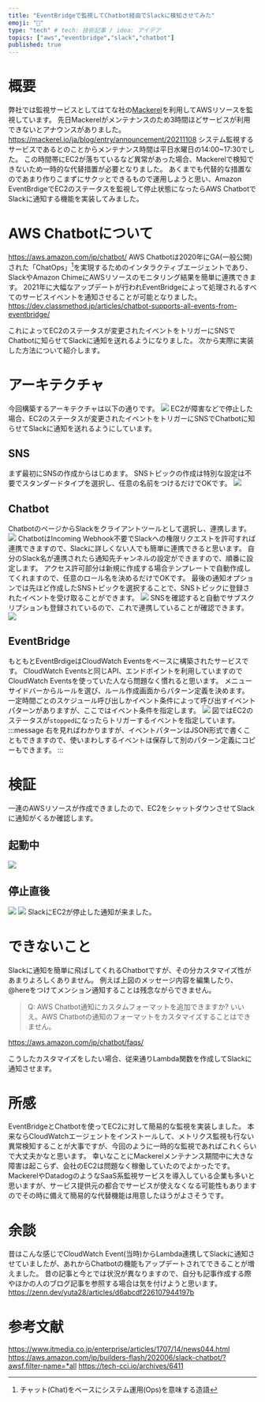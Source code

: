 ```yaml
---
title: "EventBridgeで監視してChatbot経由でSlackに検知させてみた"
emoji: "🐁"
type: "tech" # tech: 技術記事 / idea: アイデア
topics: ["aws","eventbridge","slack","chatbot"]
published: true
---
```


# 概要
弊社では監視サービスとしてはてな社の[Mackerel](https://ja.mackerel.io/)を利用してAWSリソースを監視しています。
先日Mackerelがメンテナンスのため3時間ほどサービスが利用できないとアナウンスがありました。
https://mackerel.io/ja/blog/entry/announcement/20211108
システム監視するサービスであるとのことからメンテナンス時間は平日水曜日の14:00~17:30でした。
この時間帯にEC2が落ちているなど異常があった場合、Mackerelで検知できないため一時的な代替措置が必要となりました。
あくまでも代替的な措置なのであまり作りこまずにサクッとできるもので運用しようと思い、Amazon EventBrdigeでEC2のステータスを監視して停止状態になったらAWS ChatbotでSlackに通知する機能を実装してみました。

# AWS Chatbotについて
https://aws.amazon.com/jp/chatbot/
AWS Chatbotは2020年にGA(一般公開)された「ChatOps」[^1]を実現するためのインタラクティブエージェントであり、SlackやAmazon ChimeにAWSリソースのモニタリング結果を簡単に連携できます。
2021年に大幅なアップデートが行われEventBridgeによって処理されるすべてのサービスイベントを通知させることが可能となりました。
https://dev.classmethod.jp/articles/chatbot-supports-all-events-from-eventbridge/

これによってEC2のステータスが変更されたイベントをトリガーにSNSでChatbotに知らせてSlackに通知を送れるようになりました。
次から実際に実装した方法について紹介します。

[^1]: チャット(Chat)をベースにシステム運用(Ops)を意味する造語

# アーキテクチャ
今回構築するアーキテクチャは以下の通りです。
![](/images/eventbridge-slack/image1.png)
EC2が障害などで停止した場合、EC2のステータスが変更されたイベントをトリガーにSNSでChatbotに知らせてSlackに通知を送れるようにしています。
## SNS
まず最初にSNSの作成からはじめます。
SNSトピックの作成は特別な設定は不要でスタンダードタイプを選択し、任意の名前をつけるだけでOKです。
![](/images/eventbridge-slack/image3.png)

## Chatbot
ChatbotのページからSlackをクライアントツールとして選択し、連携します。
![](/images/eventbridge-slack/image2.png)
ChatbotはIncoming Webhook不要でSlackへの権限リクエストを許可すれば連携できますので、Slackに詳しくない人でも簡単に連携できると思います。
自分のSlack名が連携されたら通知先チャンネルの設定ができますので、順番に設定します。
アクセス許可部分は新規に作成する場合テンプレートで自動作成してくれますので、任意のロール名を決めるだけでOKです。
最後の通知オプションでは先ほど作成したSNSトピックを選択することで、SNSトピックに登録されたイベントを受け取ることができます。
![](/images/eventbridge-slack/image4.png)
SNSを確認すると自動でサブスクリプションも登録されているので、これで連携していることが確認できます。
![](/images/eventbridge-slack/image6.png)

## EventBridge
もともとEventBrdigeはCloudWatch Eventsをベースに構築されたサービスです。
CloudWatch Eventsと同じAPI、エンドポイントを利用していますのでCloudWatch Eventsを使っていた人なら問題なく慣れると思います。
メニューサイドバーからルールを選び、ルール作成画面からパターン定義を決めます。
一定時間ごとのスケジュール呼び出しかイベント条件によって呼び出すイベントパターンがありますが、ここではイベント条件を指定します。
![](/images/eventbridge-slack/image5.png)
図ではEC2のステータスが`stopped`になったらトリガーするイベントを指定しています。
:::message
右を見ればわかりますが、イベントパターンはJSON形式で書くこともできますので、使いまわしするイベントは保存して別のパターン定義にコピーもできます。
:::

# 検証
一連のAWSリソースが作成できましたので、EC2をシャットダウンさせてSlackに通知がくるか確認します。

## 起動中
![](/images/eventbridge-slack/image7.png)

## 停止直後
![](/images/eventbridge-slack/image8.png)
![](/images/eventbridge-slack/image9.png)
SlackにEC2が停止した通知が来ました。

# できないこと
Slackに通知を簡単に飛ばしてくれるChatbotですが、その分カスタマイズ性があまりよろしくありません。
例えば上図のメッセージ内容を編集したり、@hereをつけてメンション通知することは残念ながらできません。

> Q: AWS Chatbot通知にカスタムフォーマットを追加できますか?
> いいえ。AWS Chatbotの通知のフォーマットをカスタマイズすることはできません。

https://aws.amazon.com/jp/chatbot/faqs/

こうしたカスタマイズをしたい場合、従来通りLambda関数を作成してSlackに通知させます。

# 所感
EventBridgeとChatbotを使ってEC2に対して簡易的な監視を実装しました。
本来ならCloudWatchエージェントをインストールして、メトリクス監視も行ない異常検知することが大事ですが、今回のように一時的な監視であればこれくらいで大丈夫かなと思います。
幸いなことにMackerelメンテナンス期間中に大きな障害は起こらず、会社のEC2は問題なく稼働していたのでよかったです。
MackerelやDatadogのようなSaaS系監視サービスを導入している企業も多いと思いますが、サービス提供元の都合でサービスが使えなくなる可能性もありますのでその時に備えて簡易的な代替機能は用意したほうがよさそうです。

# 余談
昔はこんな感じでCloudWatch Event(当時)からLambda連携してSlackに通知させていましたが、あれからChatbotの機能もアップデートされてできることが増えました。
昔の記事と今とでは状況が異なりますので、自分も記事作成する際やほかの人のブログ記事を参照する場合は気を付けようと思います。
https://zenn.dev/yuta28/articles/d6abcdf226107944197b

# 参考文献
https://www.itmedia.co.jp/enterprise/articles/1707/14/news044.html
https://aws.amazon.com/jp/builders-flash/202006/slack-chatbot/?awsf.filter-name=*all
https://tech-cci.io/archives/6411